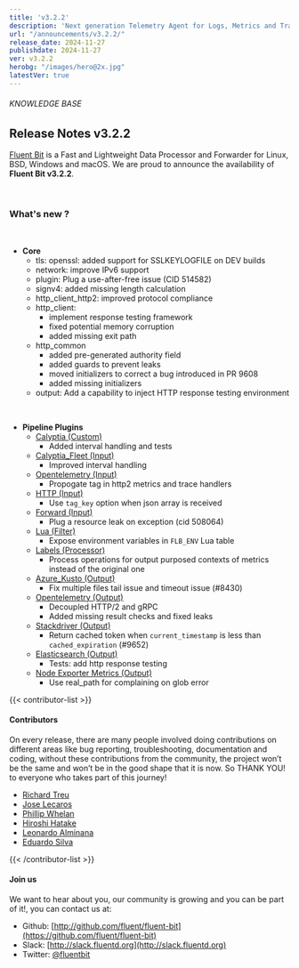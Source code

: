```yaml
---
title: 'v3.2.2'
description: 'Next generation Telemetry Agent for Logs, Metrics and Traces. '
url: "/announcements/v3.2.2/"
release_date: 2024-11-27
publishdate: 2024-11-27
ver: v3.2.2
herobg: "/images/hero@2x.jpg"
latestVer: true
---
```


###### KNOWLEDGE BASE

## Release Notes v3.2.2

[Fluent Bit](https://fluentbit.io) is a Fast and Lightweight Data Processor and Forwarder for Linux, BSD, Windows and macOS. We are proud to announce the availability of **Fluent Bit v3.2.2**.

<br>

### What's new ?

<br>

 - __Core__
   - tls: openssl: added support for SSLKEYLOGFILE on DEV builds
   - network: improve IPv6 support
   - plugin: Plug a use-after-free issue (CID 514582)
   - signv4: added missing length calculation
   - http_client_http2: improved protocol compliance
   - http_client:
     - implement response testing framework
     - fixed potential memory corruption
     - added missing exit path
   - http_common
     - added pre-generated authority field
     - added guards to prevent leaks
     - moved initializers to correct a bug introduced in PR 9608
     - added missing initializers
   - output: Add a capability to inject HTTP response testing environment

<br>

 - __Pipeline Plugins__
   - [Calyptia (Custom)](https://docs.fluentbit.io/manual/pipeline/custom/calyptia/)
      - Added interval handling and tests
   - [Calyptia_Fleet (Input)](https://docs.fluentbit.io/manual/pipeline/inputs/calyptia_fleet/)
      - Improved interval handling
   - [Opentelemetry (Input)](https://docs.fluentbit.io/manual/pipeline/inputs/opentelemetry/)
      - Propogate tag in http2 metrics and trace handlers
   - [HTTP (Input)](https://docs.fluentbit.io/manual/pipeline/inputs/http/)
      - Use `tag_key` option when json array is received
   - [Forward (Input)](https://docs.fluentbit.io/manual/pipeline/inputs/forward/)
      - Plug a resource leak on exception (cid 508064)
   - [Lua (Filter)](https://docs.fluentbit.io/manual/pipeline/filters/lua/)
      - Expose environment variables in `FLB_ENV` Lua table
   - [Labels (Processor)](https://docs.fluentbit.io/manual/pipeline/processors/labels/)
      - Process operations for output purposed contexts of metrics instead of the original one
   - [Azure_Kusto  (Output)](https://docs.fluentbit.io/manual/pipeline/outputs/azure_kusto/)
      - Fix multiple files tail issue and timeout issue (#8430)
   - [Opentelemetry (Output)](https://docs.fluentbit.io/manual/pipeline/outputs/opentelemetry/)
      - Decoupled HTTP/2 and gRPC
      - Added missing result checks and fixed leaks
   - [Stackdriver (Output)](https://docs.fluentbit.io/manual/pipeline/outputs/stackdriver/)
      - Return cached token when `current_timestamp` is less than `cached_expiration` (#9652)
   - [Elasticsearch (Output)](https://docs.fluentbit.io/manual/pipeline/outputs/es/)
      - Tests: add http response testing
   - [Node Exporter Metrics (Output)](https://docs.fluentbit.io/manual/pipeline/outputs/node_exporter_metrics/)
      - Use real_path for complaining on glob error

{{< contributor-list >}}

#### Contributors

On every release, there are many people involved doing contributions on different areas like bug reporting, troubleshooting, documentation and coding, without these contributions from the community, the project won’t be the same and won’t be in the good shape that it is now. So THANK YOU! to everyone who takes part of this journey!

- [Richard Treu](https://github.com/drbugfinder-work)
- [Jose Lecaros](https://github.com/lecaros)
- [Phillip Whelan](https://github.com/pwhelan)
- [Hiroshi Hatake](https://github.com/cosmo0920)
- [Leonardo Alminana](https://github.com/leonardo-albertovich)
- [Eduardo Silva](https://github.com/edsiper)

{{< /contributor-list >}}

#### Join us

We want to hear about you, our community is growing and you can be part of it!, you can contact us at:

* Github: [http://github.com/fluent/fluent-bit](https://github.com/fluent/fluent-bit)
* Slack: [http://slack.fluentd.org](http://slack.fluentd.org)
* Twitter: [@fluentbit](https://twitter.com/fluentbit)
